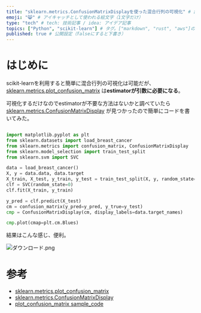 ```yaml
---
title: "sklearn.metrics.ConfusionMatrixDisplayを使った混合行列の可視化" # 記事のタイトル
emoji: "😸" # アイキャッチとして使われる絵文字（1文字だけ）
type: "tech" # tech: 技術記事 / idea: アイデア記事
topics: ["Python", "scikit-learn"] # タグ。["markdown", "rust", "aws"]のように指定する
published: true # 公開設定（falseにすると下書き）
---
```


# はじめに
scikit-learnを利用すると簡単に混合行列の可視化は可能だが、[sklearn.metrics.plot_confusion_matrix](https://scikit-learn.org/stable/modules/generated/sklearn.metrics.plot_confusion_matrix.html) は**estimatorが引数に必要になる**。

可視化するだけなのでestimatorが不要な方法はないかと調べていたら [sklearn.metrics.ConfusionMatrixDisplay](https://scikit-learn.org/stable/modules/generated/sklearn.metrics.ConfusionMatrixDisplay.html) が見つかったので簡単にコードを書いてみた。

```python

import matplotlib.pyplot as plt
from sklearn.datasets import load_breast_cancer
from sklearn.metrics import confusion_matrix, ConfusionMatrixDisplay
from sklearn.model_selection import train_test_split
from sklearn.svm import SVC

data = load_breast_cancer()
X, y = data.data, data.target
X_train, X_test, y_train, y_test = train_test_split(X, y, random_state=0)
clf = SVC(random_state=0)
clf.fit(X_train, y_train)

y_pred = clf.predict(X_test)
cm = confusion_matrix(y_pred=y_pred, y_true=y_test)
cmp = ConfusionMatrixDisplay(cm, display_labels=data.target_names)

cmp.plot(cmap=plt.cm.Blues)

```

結果はこんな感じ、便利。

![ダウンロード.png](https://qiita-image-store.s3.ap-northeast-1.amazonaws.com/0/40310/d565406a-b5f0-c0d0-db0a-a842be60abd3.png)



# 参考

- [sklearn.metrics.plot_confusion_matrix](https://scikit-learn.org/stable/modules/generated/sklearn.metrics.plot_confusion_matrix.html)
- [sklearn.metrics.ConfusionMatrixDisplay](https://scikit-learn.org/stable/modules/generated/sklearn.metrics.ConfusionMatrixDisplay.html)
- [plot_confusion_matrix sample_code](https://scikit-learn.org/stable/auto_examples/model_selection/plot_confusion_matrix.html)
